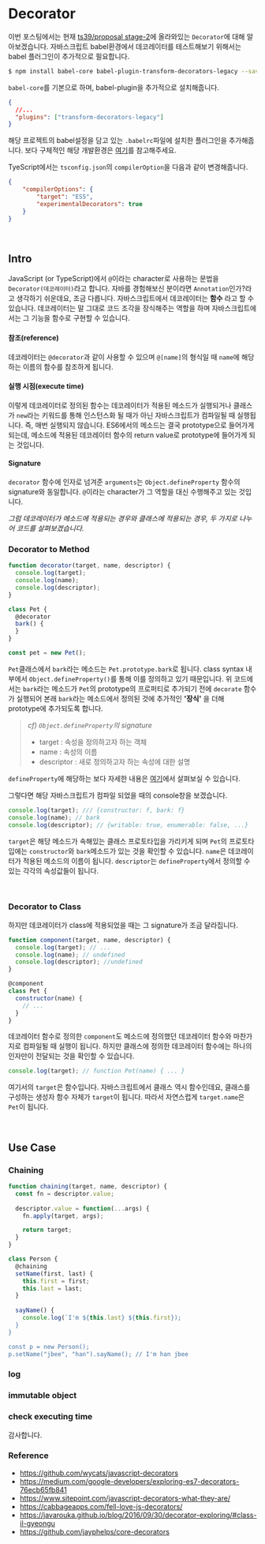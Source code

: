 # Decorator

이번 포스팅에서는 현재 [ts39/proposal stage-2](https://github.com/tc39/proposal-decorators)에 올라와있는 `Decorator`에 대해 알아보겠습니다. 자바스크립트 babel환경에서 데코레이터를 테스트해보기 위해서는 babel 플러그인이 추가적으로 필요합니다.
```bash
$ npm install babel-core babel-plugin-transform-decorators-legacy --save-dev
```
`babel-core`를 기본으로 하며, babel-plugin을 추가적으로 설치해줍니다.
```json .babelrc
{
  //...
  "plugins": ["transform-decorators-legacy"]
}
```
해당 프로젝트의 babel설정을 담고 있는 `.babelrc`파일에 설치한 플러그인을 추가해줍니다. 보다 구체적인 해당 개발환경은 [여기](https://github.com/JaeYeopHan/esnext_labs)를 참고해주세요.

TyeScript에서는 `tsconfig.json`의 `compilerOption`을 다음과 같이 변경해줍니다.
```json tsconfig.json
{
    "compilerOptions": {
        "target": "ES5",
        "experimentalDecorators": true
    }
}
```

</br>

## Intro
JavaScript (or TypeScript)에서 `@`이라는 character로 사용하는 문법을 `Decorator(데코레이터)`라고 합니다. 자바를 경험해보신 분이라면 `Annotation`인가?라고 생각하기 쉬운데요, 조금 다릅니다. 자바스크립트에서 데코레이터는 **함수** 라고 할 수 있습니다. 데코레이터는 말 그대로 코드 조각을 장식해주는 역할을 하며 자바스크립트에서는 그 기능을 함수로 구현할 수 있습니다.

#### 참조(reference)
데코레이터는 `@decorator`과 같이 사용할 수 있으며 `@[name]`의 형식일 때 `name`에 해당하는 이름의 함수를 참조하게 됩니다.

#### 실행 시점(execute time)
이렇게 데코레이터로 정의된 함수는 데코레이터가 적용된 메소드가 실행되거나 클래스가 `new`라는 키워드를 통해 인스턴스화 될 때가 아닌 자바스크립트가 컴파일될 때 실행됩니다. 즉, 매번 실행되지 않습니다. ES6에서의 메소드는 결국 prototype으로 들어가게 되는데, 메소드에 적용된 데코레이터 함수의 return value로 prototype에 들어가게 되는 것입니다.

#### Signature
`decorator` 함수에 인자로 넘겨준 `arguments`는 `Object.defineProperty` 함수의 signature와 동일합니다. `@`이라는 character가 그 역할을 대신 수행해주고 있는 것입니다.

_그럼 데코레이터가 메소드에 적용되는 경우와 클래스에 적용되는 경우, 두 가지로 나누어 코드를 살펴보겠습니다._

### Decorator to Method
```js sample.js
function decorator(target, name, descriptor) {
  console.log(target);
  console.log(name);
  console.log(descriptor);
}

class Pet {
  @decorator
  bark() {
  }
}

const pet = new Pet();
```

`Pet`클래스에서 `bark`라는 메소드는 `Pet.prototype.bark`로 됩니다. class syntax 내부에서 `Object.defineProperty()`를 통해 이를 정의하고 있기 때문입니다. 위 코드에서는 `bark`라는 메소드가 `Pet`의 prototype의 프로퍼티로 추가되기 전에 `decorate` 함수가 실행되어 본래 `bark`라는 메소드에서 정의된 것에 추가적인 **'장식'** 을 더해 prototype에 추가되도록 합니다. 

> _cf) `Object.defineProperty`의 signature_
> - target : 속성을 정의하고자 하는 객체
> - name : 속성의 이름
> - descriptor : 새로 정의하고자 하는 속성에 대한 설명

`defineProperty`에 해당하는 보다 자세한 내용은 [여기](https://developer.mozilla.org/ko/docs/Web/JavaScript/Reference/Global_Objects/Object/defineProperty)에서 살펴보실 수 있습니다.

그렇다면 해당 자바스크립트가 컴파일 되었을 때의 console창을 보겠습니다.
```js
console.log(target); /// {constructor: f, bark: f}
console.log(name); // bark
console.log(descriptor); // {writable: true, enumerable: false, ...}
```
`target`은 해당 메소드가 속해있는 클래스 프로토타입을 가리키게 되며 `Pet`의 프로토타입에는 `constructor`와 `bark`메소드가 있는 것을 확인할 수 있습니다. `name`은 데코레이터가 적용된 메소드의 이름이 됩니다. `descriptor`는 `defineProperty`에서 정의할 수 있는 각각의 속성값들이 됩니다.

</br>

### Decorator to Class
하지만 데코레이터가 class에 적용되었을 때는 그 signature가 조금 달라집니다.

```js
function component(target, name, descriptor) {
  console.log(target); // ...
  console.log(name); // undefined
  console.log(descriptor); //undefined
}

@component
class Pet {
  constructor(name) {
    // ...
  }
}
```
데코레이터 함수로 정의한 `component`도 메소드에 정의했던 데코레이터 함수와 마찬가지로 컴파일될 때 실행이 됩니다. 하지만 클래스에 정의한 데코레이터 함수에는 하나의 인자만이 전달되는 것을 확인할 수 있습니다.
```js
console.log(target); // function Pet(name) { ... }
```
여기서의 `target`은 함수입니다. 자바스크립트에서 클래스 역시 함수인데요, 클래스를 구성하는 생성자 함수 자체가 `target`이 됩니다. 따라서 자연스럽게 `target.name`은 `Pet`이 됩니다.

</br>

## Use Case
### Chaining
```js
function chaining(target, name, descriptor) {
  const fn = descriptor.value;
  
  descriptor.value = function(...args) {
    fn.apply(target, args);

    return target;
  }
}

class Person {
  @chaining
  setName(first, last) {
    this.first = first;
    this.last = last;
  }
  
  sayName() {
    console.log(`I'm ${this.last} ${this.first});
  }
}

const p = new Person();
p.setName("jbee", "han").sayName(); // I'm han jbee 
```

### log

### immutable object

### check executing time



감사합니다.

### Reference
* https://github.com/wycats/javascript-decorators
* https://medium.com/google-developers/exploring-es7-decorators-76ecb65fb841
* https://www.sitepoint.com/javascript-decorators-what-they-are/
* https://cabbageapps.com/fell-love-js-decorators/
* https://javarouka.github.io/blog/2016/09/30/decorator-exploring/#class-il-gyeongu
* https://github.com/jayphelps/core-decorators
